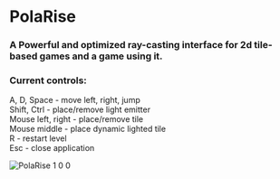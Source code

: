 # PolaRise

### A Powerful and optimized ray-casting interface for 2d tile-based games and a game using it.

### Current controls:
A, D, Space - move left, right, jump<br/>
Shift, Ctrl - place/remove light emitter<br/>
Mouse left, right - place/remove tile<br/>
Mouse middle - place dynamic lighted tile<br/>
R - restart level<br/>
Esc - close application<br/>

![PolaRise 1 0 0](https://user-images.githubusercontent.com/55507150/77863826-e50ab380-722d-11ea-9f0a-ddb38e19c77e.png)
